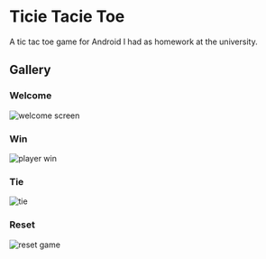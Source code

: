 # Ticie Tacie Toe

A tic tac toe game for Android I had as homework at the university.

## Gallery

### Welcome

![welcome screen](./screenshots/welcome.png)

### Win

![player win](./screenshots/win.png)

### Tie

![tie](./screenshots/tie.png)

### Reset

![reset game](./screenshots/reset.png)